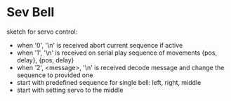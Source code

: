 # Sev Bell
sketch for servo control:
- when '0', '\n' is received abort current sequence if active
- when '1', '\n' is received on serial play sequence of movements {pos, delay}, {pos, delay}
- when '2', &lt;message&gt;, '\n' is received decode message and change the sequence to provided one
- start with predefined sequence for single bell: left, right, middle
- start with setting servo to the middle

